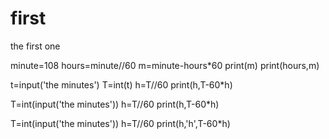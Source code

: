 # first
the first one
                                      
minute=108
hours=minute//60
m=minute-hours*60
print(m)
print(hours,m)

t=input('the minutes')
T=int(t)
h=T//60
print(h,T-60*h)

T=int(input('the minutes'))
h=T//60
print(h,T-60*h)

T=int(input('the minutes'))
h=T//60
print(h,'h',T-60*h)
